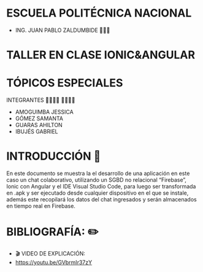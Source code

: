 
# ESCUELA POLITÉCNICA NACIONAL

* ING. JUAN PABLO ZALDUMBIDE 👨🏻‍🏫

# TALLER EN CLASE IONIC&ANGULAR
# TÓPICOS ESPECIALES
INTEGRANTES 👨‍💻👩‍💻 👨‍💻👩‍💻
* AMOGUIMBA JESSICA
* GÓMEZ SAMANTA
* GUARAS AHILTON
* IBUJÉS  GABRIEL

# INTRODUCCIÓN 📝
En este documento se muestra la el desarrollo de una aplicación en este caso un chat colaborativo, 
utilizando un SGBD no relacional “Firebase”, Ionic con Angular y el IDE Visual Studio Code, 
para luego ser transformada en .apk y ser ejecutado desde cualquier dispositivo en el que se instale, 
además este recopilará los datos del chat ingresados y serán almacenados en tiempo real en Firebase.


# BIBLIOGRAFÍA: ✏️


* 🎬 VIDEO DE EXPLICACIÓN: 
* https://youtu.be/GVbrmIr37zY
